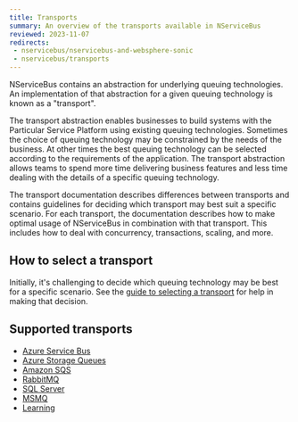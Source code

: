 ```yaml
---
title: Transports
summary: An overview of the transports available in NServiceBus
reviewed: 2023-11-07
redirects:
 - nservicebus/nservicebus-and-websphere-sonic
 - nservicebus/transports
---
```


NServiceBus contains an abstraction for underlying queuing technologies. An implementation of that abstraction for a given queuing technology is known as a "transport".

The transport abstraction enables businesses to build systems with the Particular Service Platform using existing queuing technologies. Sometimes the choice of queuing technology may be constrained by the needs of the business. At other times the best queuing technology can be selected according to the requirements of the application. The transport abstraction allows teams to spend more time delivering business features and less time dealing with the details of a specific queuing technology.

The transport documentation describes differences between transports and contains guidelines for deciding which transport may best suit a specific scenario. For each transport, the documentation describes how to make optimal usage of NServiceBus in combination with that transport. This includes how to deal with concurrency, transactions, scaling, and more.

## How to select a transport

Initially, it's challenging to decide which queuing technology may be best for a specific scenario. See the [guide to selecting a transport](selecting.md) for help in making that decision.

## Supported transports

- [Azure Service Bus](/transports/azure-service-bus/)
- [Azure Storage Queues](/transports/azure-storage-queues/)
- [Amazon SQS](/transports/sqs/)
- [RabbitMQ](/transports/rabbitmq/)
- [SQL Server](/transports/sql/)
- [MSMQ](/transports/msmq)
- [Learning](/transports/learning/)
